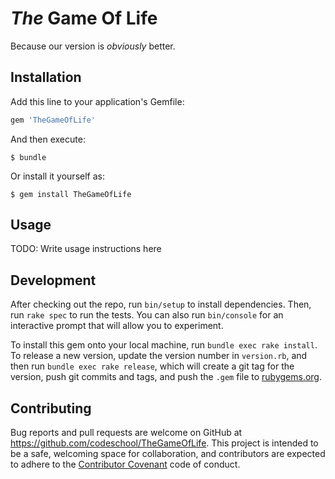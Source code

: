# *The* Game Of Life

Because our version is *obviously* better.

## Installation

Add this line to your application's Gemfile:

```ruby
gem 'TheGameOfLife'
```

And then execute:

    $ bundle

Or install it yourself as:

    $ gem install TheGameOfLife

## Usage

TODO: Write usage instructions here

## Development

After checking out the repo, run `bin/setup` to install dependencies. Then, run `rake spec` to run the tests. You can also run `bin/console` for an interactive prompt that will allow you to experiment.

To install this gem onto your local machine, run `bundle exec rake install`. To release a new version, update the version number in `version.rb`, and then run `bundle exec rake release`, which will create a git tag for the version, push git commits and tags, and push the `.gem` file to [rubygems.org](https://rubygems.org).

## Contributing

Bug reports and pull requests are welcome on GitHub at https://github.com/codeschool/TheGameOfLife. This project is intended to be a safe, welcoming space for collaboration, and contributors are expected to adhere to the [Contributor Covenant](contributor-covenant.org) code of conduct.

